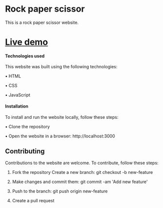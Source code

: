 # Rock paper scissor


This is a rock paper scissor website.


# [Live demo](https://rockpapperscissor.vercel.app/)

#### Technologies used


This website was built using the following technologies:

• HTML

• CSS

• JavaScript


#### Installation


To install and run the website locally, follow these steps:

• Clone the repository

• Open the website in a browser: http://localhost:3000


## Contributing

Contributions to the website are welcome. To contribute, follow these steps:

1. Fork the repository Create a new branch: git checkout -b new-feature

2. Make changes and commit them: git commit -am 'Add new feature'

3. Push to the branch: git push origin new-feature

4. Create a pull request
